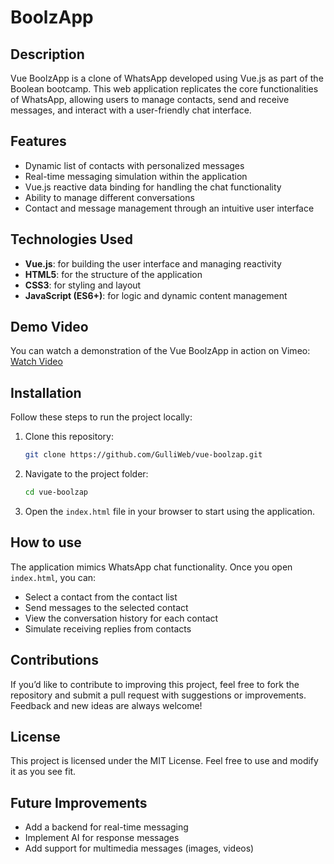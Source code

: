 # BoolzApp

## Description

Vue BoolzApp is a clone of WhatsApp developed using Vue.js as part of the Boolean bootcamp. This web application replicates the core functionalities of WhatsApp, allowing users to manage contacts, send and receive messages, and interact with a user-friendly chat interface.

## Features

- Dynamic list of contacts with personalized messages
- Real-time messaging simulation within the application
- Vue.js reactive data binding for handling the chat functionality
- Ability to manage different conversations
- Contact and message management through an intuitive user interface

## Technologies Used

- **Vue.js**: for building the user interface and managing reactivity
- **HTML5**: for the structure of the application
- **CSS3**: for styling and layout
- **JavaScript (ES6+)**: for logic and dynamic content management

## Demo Video

You can watch a demonstration of the Vue BoolzApp in action on Vimeo: [Watch Video](https://vimeo.com/your_video_id](https://vimeo.com/1017164291?share=copy#t=0))

## Installation

Follow these steps to run the project locally:

1. Clone this repository:
    ```bash
    git clone https://github.com/GulliWeb/vue-boolzap.git
    ```
2. Navigate to the project folder:
    ```bash
    cd vue-boolzap
    ```
3. Open the `index.html` file in your browser to start using the application.

## How to use

The application mimics WhatsApp chat functionality. Once you open `index.html`, you can:
- Select a contact from the contact list
- Send messages to the selected contact
- View the conversation history for each contact
- Simulate receiving replies from contacts

## Contributions

If you’d like to contribute to improving this project, feel free to fork the repository and submit a pull request with suggestions or improvements. Feedback and new ideas are always welcome!

## License

This project is licensed under the MIT License. Feel free to use and modify it as you see fit.

## Future Improvements

- Add a backend for real-time messaging
- Implement AI for response messages 
- Add support for multimedia messages (images, videos)
